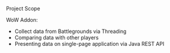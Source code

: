Project Scope

WoW Addon:

- Collect data from Battlegrounds via Threading
- Comparing data with other players
- Presenting data on single-page application via Java REST API
